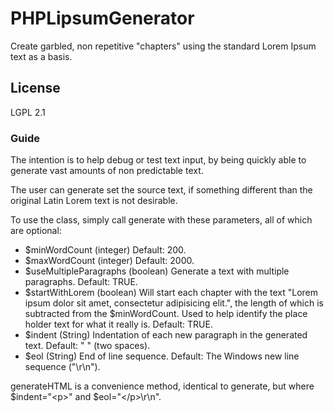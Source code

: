 PHPLipsumGenerator
==================

Create garbled, non repetitive "chapters" using the standard Lorem Ipsum text as a basis.


## License
LGPL 2.1

### Guide

The intention is to help debug or test text input, by being quickly able to generate vast amounts of non predictable text. 

The user can generate set the source text, if something different than the original Latin Lorem text is not desirable.

To use the class, simply call generate with these parameters, all of which are optional:

* $minWordCount (integer)
  Default: 200.
* $maxWordCount (integer)
  Default: 2000.
* $useMultipleParagraphs (boolean)
  Generate a text with multiple paragraphs.
  Default: TRUE. 
* $startWithLorem (boolean)
  Will start each chapter with the text "Lorem ipsum dolor sit amet, consectetur adipisicing elit.", the length of which is subtracted from the $minWordCount. Used to help identify the place holder text for what it really is.
  Default: TRUE.
* $indent (String)
  Indentation of each new paragraph in the generated text.
  Default: "  " (two spaces).
* $eol (String)
  End of line sequence.
  Default: The Windows new line sequence ("\r\n").

generateHTML is a convenience method, identical to generate, but where $indent="&lt;p&gt;" and $eol="&lt;/p&gt;\r\n".